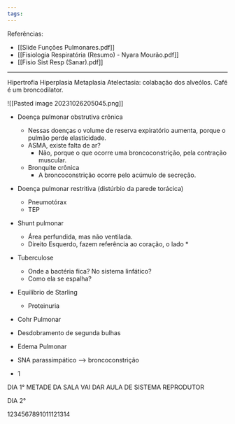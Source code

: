 ```yaml
---
tags:
---
```

Referências: 
* [[Slide Funções Pulmonares.pdf]]
* [[Fisiologia Respiratória (Resumo) - Nyara Mourão.pdf]]
* [[Fisio Sist Resp (Sanar).pdf]]
---

Hipertrofia
Hiperplasia
Metaplasia
Atelectasia: colabação dos alveólos. 
Café é um broncodilator. 

![[Pasted image 20231026205045.png]]

* Doença pulmonar obstrutiva crônica
	* Nessas doenças o volume de reserva expiratório aumenta, porque o pulmão perde elasticidade. 
	* ASMA, existe falta de ar? 
		* Não, porque o que ocorre uma broncoconstrição, pela contração muscular. 
	* Bronquite crônica
		* A broncoconstrição ocorre pelo acúmulo de secreção. 
* Doença pulmonar restritiva (distúrbio da parede torácica)
	* Pneumotórax
	* TEP
* Shunt pulmonar
	* Área perfundida, mas não ventilada. 
	* Direito Esquerdo, fazem referência ao coração, o lado 
		* 
* Tuberculose 
	* Onde a bactéria fica? No sistema linfático? 
	* Como ela se espalha? 
* Equilíbrio de Starling
	* Proteinuria 
* Cohr Pulmonar
* Desdobramento de segunda bulhas
* Edema Pulmonar

* SNA parassimpático --> broncoconstrição
* 1


DIA 1° 
METADE DA SALA VAI DAR AULA DE SISTEMA REPRODUTOR  

DIA 2°


1234567891011121314

[^1]: 
[^2]: 